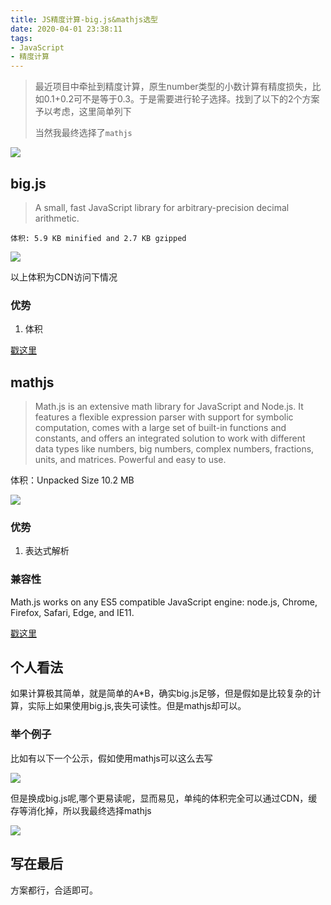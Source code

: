 ```yaml
---
title: JS精度计算-big.js&mathjs选型
date: 2020-04-01 23:38:11
tags:
- JavaScript
- 精度计算
---
```


> 最近项目中牵扯到精度计算，原生number类型的小数计算有精度损失，比如0.1+0.2可不是等于0.3。于是需要进行轮子选择。找到了以下的2个方案予以考虑，这里简单列下
>
> 当然我最终选择了`mathjs`

![](https://i.imgur.com/Ywkg9Jy.jpg)

## big.js
> A small, fast JavaScript library for arbitrary-precision decimal arithmetic.

`体积: 5.9 KB minified and 2.7 KB gzipped`


![](https://i.imgur.com/Q8XQdw8.jpg)

以上体积为CDN访问下情况

### 优势

1. 体积

[戳这里](https://github.com/MikeMcl/big.js)

## mathjs
> Math.js is an extensive math library for JavaScript and Node.js. It features a flexible expression parser with support for symbolic computation, comes with a large set of built-in functions and constants, and offers an integrated solution to work with different data types like numbers, big numbers, complex numbers, fractions, units, and matrices. Powerful and easy to use.

体积：Unpacked Size 10.2 MB

![](https://i.imgur.com/rlltCY0.jpg)

### 优势
1. 表达式解析

### 兼容性

Math.js works on any ES5 compatible JavaScript engine: node.js, Chrome, Firefox, Safari, Edge, and IE11.

[戳这里](https://github.com/josdejong/mathjs)


## 个人看法

如果计算极其简单，就是简单的A*B，确实big.js足够，但是假如是比较复杂的计算，实际上如果使用big.js,丧失可读性。但是mathjs却可以。


### 举个例子
比如有以下一个公示，假如使用mathjs可以这么去写

![](https://i.imgur.com/zJWBP2y.jpg)

但是换成big.js呢,哪个更易读呢，显而易见，单纯的体积完全可以通过CDN，缓存等消化掉，所以我最终选择mathjs

![](https://i.imgur.com/U9pQ2EC.jpg)

## 写在最后

方案都行，合适即可。

